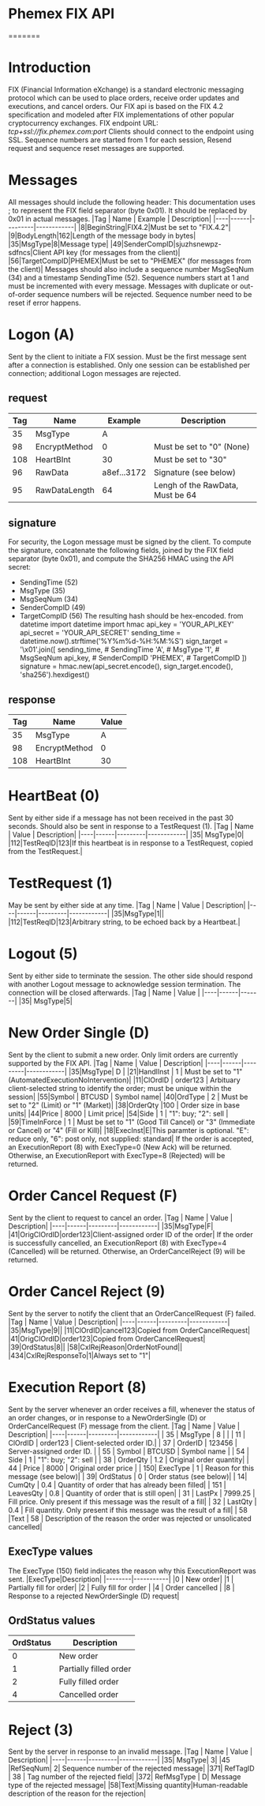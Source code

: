 # Phemex FIX API

=======
# Introduction
FIX (Financial Information eXchange) is a standard electronic messaging protocol which can be used to place orders, receive order updates and executions, and cancel orders. Our FIX api is based on the FIX 4.2 specification and modeled after FIX implementations of other popular cryptocurrency exchanges.
FIX endpoint URL: *tcp+ssl://fix.phemex.com:port*
Clients should connect to the endpoint using SSL.
Sequence numbers are started from 1 for each session, Resend request and sequence reset messages are supported.
# Messages
All messages should include the following header:
This documentation uses ; to represent the FIX field separator (byte 0x01). It should be replaced by 0x01 in actual messages.
|Tag | Name | Example | Description|
|----|------|---------|------------|
|8|BeginString|FIX4.2|Must be set to "FIX.4.2"|
|9|BodyLength|162|Length of the message body in bytes|
|35|MsgType|8|Message type|
|49|SenderCompID|sjuzhsnewpz-sdfncs|Client API key (for messages from the client)|
|56|TargetCompID|PHEMEX|Must be set to "PHEMEX" (for messages from the client)|
Messages should also include a sequence number MsgSeqNum (34) and a timestamp SendingTime (52). Sequence numbers start at 1 and must be incremented with every message. Messages with duplicate or out-of-order sequence numbers will be rejected. Sequence number need to be reset if error happens.
# Logon (A)
Sent by the client to initiate a FIX session. Must be the first message sent after a connection is established. Only one session can be established per connection; additional Logon messages are rejected.
## request
|Tag | Name | Example | Description|
|----|------|---------|------------|
|35|MsgType|A||
|98|EncryptMethod|0|Must be set to "0" (None)|
|108|HeartBInt|30| Must be set to "30"|
|96|RawData|a8ef...3172|Signature (see below)|
|95|RawDataLength|64|Lengh of the RawData, Must be 64|
## signature
For security, the Logon message must be signed by the client. To compute the signature, concatenate the following fields, joined by the FIX field separator (byte 0x01), and compute the SHA256 HMAC using the API secret:
* SendingTime (52)
* MsgType (35)
* MsgSeqNum (34)
* SenderCompID (49)
* TargetCompID (56)
The resulting hash should be hex-encoded.
    from datetime import datetime
    import hmac
    api_key = 'YOUR_API_KEY'
    api_secret = 'YOUR_API_SECRET'
    sending_time = datetime.now().strftime('%Y%m%d-%H:%M:%S')
    sign_target = '\x01'.join([
        sending_time,  # SendingTime
        'A',  # MsgType
        '1',  # MsgSeqNum
        api_key,  # SenderCompID
        'PHEMEX',  # TargetCompID
    ])
    signature = hmac.new(api_secret.encode(), sign_target.encode(), 'sha256').hexdigest()
## response
|Tag | Name | Value |
|----|------|-------|
|35| MsgType|A|
|98| EncryptMethod|0|
|108|HeartBInt|30|
# HeartBeat (0)
Sent by either side if a message has not been received in the past 30 seconds. Should also be sent in response to a TestRequest (1).
|Tag | Name | Value | Description|
|----|------|---------|------------|
|35| MsgType|0|
|112|TestReqID|123|If this heartbeat is in response to a TestRequest, copied from the TestRequest.|
# TestRequest (1)
May be sent by either side at any time.
|Tag | Name | Value | Description|
|----|------|---------|------------|
|35|MsgType|1||
|112|TestReqID|123|Arbitrary string, to be echoed back by a Heartbeat.|
# Logout (5)
Sent by either side to terminate the session. The other side should respond with another Logout message to acknowledge session termination. The connection will be closed afterwards.
|Tag | Name | Value |
|----|------|-------|
|35| MsgType|5|
# New Order Single (D)
Sent by the client to submit a new order. Only limit orders are currently supported by the FIX API.
|Tag | Name | Value | Description|
|----|------|---------|------------|
|35|MsgType| D |
|21|HandlInst | 1 | Must be set to "1" (AutomatedExecutionNoIntervention)|
|11|ClOrdID | order123 | Arbituary client-selected string to identify the order; must be unique within the session|
|55|Symbol | BTCUSD |  Symbol name|
|40|OrdType | 2 | Must be set to "2" (Limit) or "1" (Market)|
|38|OrderQty |100 | Order size in base units|
|44|Price | 8000 | Limit price|
|54|Side | 1 | "1": buy; "2": sell |
|59|TimeInForce | 1 | Must be set to "1" (Good Till Cancel) or "3" (Immediate or Cancel) or "4" (Fill or Kill)|
|18|ExecInst|E|This paramter is optional. "E": reduce only, "6": post only, not supplied: standard|
If the order is accepted, an ExecutionReport (8) with ExecType=0 (New Ack) will be returned. Otherwise, an ExecutionReport with ExecType=8 (Rejected) will be returned.
# Order Cancel Request (F)
Sent by the client to request to cancel an order.
|Tag | Name | Value | Description|
|----|------|---------|------------|
|35|MsgType|F|
|41|OrigClOrdID|order123|Client-assigned order ID of the order|
If the order is successfully cancelled, an ExecutionReport (8) with ExecType=4 (Cancelled) will be returned. Otherwise, an OrderCancelReject (9) will be returned.
# Order Cancel Reject (9)
Sent by the server to notify the client that an OrderCancelRequest (F) failed.
|Tag | Name | Value | Description|
|----|------|---------|------------|
|35|MsgType|9||
|11|ClOrdID|cancel123|Copied from OrderCancelRequest|
|41|OrigClOrdID|order123|Copied from OrderCancelRequest|
|39|OrdStatus|8||
|58|CxlRejReason|OrderNotFound||
|434|CxlRejResponseTo|1|Always set to "1"|
# Execution Report (8)
Sent by the server whenever an order receives a fill, whenever the status of an order changes, or in response to a NewOrderSingle (D) or OrderCancelRequest (F) message from the client.
|Tag | Name | Value | Description|
|----|------|---------|------------|
| 35 | MsgType | 8 | |
| 11 | ClOrdID | order123 | Client-selected order ID.|
| 37 | OrderID | 123456 | Server-assigned order ID. |
| 55 | Symbol  | BTCUSD | Symbol name |
| 54 | Side  | 1  | "1": buy; "2": sell |
| 38 | OrderQty | 1.2 | Original order quantity|
| 44 | Price | 8000 | Original order price |
| 150| ExecType | 1 | Reason for this message (see below)|
| 39| OrdStatus | 0 | Order status (see below)|
| 14| CumQty | 0.4 | Quantity of order that has already been filled|
| 151 | LeavesQty | 0.8 | Quantity of order that is still open|
| 31 | LastPx | 7999.25 | Fill price. Only present if this message was the result of a fill|
| 32 | LastQty | 0.4 | Fill quantity. Only present if this message was the result of a fill|
| 58 |Text | 58 | Description of the reason the order was rejected or unsolicated cancelled|
## ExecType values
The ExecType (150) field indicates the reason why this ExecutionReport was sent.
|ExecType|Description|
|--------|-----------|
|0 | New order|
|1 | Partially fill for order|
|2 | Fully fill for order |
|4 | Order cancelled |
|8 | Response to a rejected NewOrderSingle (D) request|
## OrdStatus values
|OrdStatus|Description|
|---------|-----------|
|0 | New order|
|1 |Partially filled order|
|2 | Fully filled order|
|4 | Cancelled order|
# Reject (3)
Sent by the server in response to an invalid message.
|Tag | Name | Value | Description|
|----|------|---------|------------|
|35| MsgType| 3|
|45 |RefSeqNum| 2| Sequence number of the rejected message|
|371| RefTagID | 38 | Tag number of the rejected field|
|372| RefMsgType | D| Message type of the rejected message|
|58|Text|Missing quantity|Human-readable description of the reason for the rejection|
